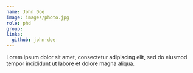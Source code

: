 ```yaml
---
name: John Doe
image: images/photo.jpg
role: phd
group: 
links:
  github: john-doe
---
```


Lorem ipsum dolor sit amet, consectetur adipiscing elit, sed do eiusmod tempor incididunt ut labore et dolore magna aliqua.
